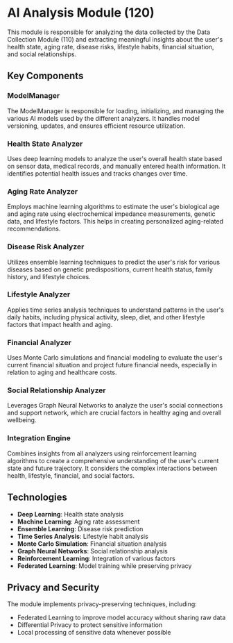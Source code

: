 # AI Analysis Module (120)

This module is responsible for analyzing the data collected by the Data Collection Module (110) 
and extracting meaningful insights about the user's health state, aging rate, disease risks, 
lifestyle habits, financial situation, and social relationships.

## Key Components

### ModelManager

The ModelManager is responsible for loading, initializing, and managing the various AI models used 
by the different analyzers. It handles model versioning, updates, and ensures efficient resource 
utilization.

### Health State Analyzer

Uses deep learning models to analyze the user's overall health state based on sensor data, 
medical records, and manually entered health information. It identifies potential health issues 
and tracks changes over time.

### Aging Rate Analyzer

Employs machine learning algorithms to estimate the user's biological age and aging rate using 
electrochemical impedance measurements, genetic data, and lifestyle factors. This helps in 
creating personalized aging-related recommendations.

### Disease Risk Analyzer

Utilizes ensemble learning techniques to predict the user's risk for various diseases based on 
genetic predispositions, current health status, family history, and lifestyle choices.

### Lifestyle Analyzer

Applies time series analysis techniques to understand patterns in the user's daily habits, 
including physical activity, sleep, diet, and other lifestyle factors that impact health and aging.

### Financial Analyzer

Uses Monte Carlo simulations and financial modeling to evaluate the user's current financial 
situation and project future financial needs, especially in relation to aging and healthcare costs.

### Social Relationship Analyzer

Leverages Graph Neural Networks to analyze the user's social connections and support network, 
which are crucial factors in healthy aging and overall wellbeing.

### Integration Engine

Combines insights from all analyzers using reinforcement learning algorithms to create a 
comprehensive understanding of the user's current state and future trajectory. It considers 
the complex interactions between health, lifestyle, financial, and social factors.

## Technologies

- **Deep Learning**: Health state analysis
- **Machine Learning**: Aging rate assessment
- **Ensemble Learning**: Disease risk prediction
- **Time Series Analysis**: Lifestyle habit analysis
- **Monte Carlo Simulation**: Financial situation analysis
- **Graph Neural Networks**: Social relationship analysis
- **Reinforcement Learning**: Integration of various factors
- **Federated Learning**: Model training while preserving privacy

## Privacy and Security

The module implements privacy-preserving techniques, including:
- Federated Learning to improve model accuracy without sharing raw data
- Differential Privacy to protect sensitive information
- Local processing of sensitive data whenever possible
